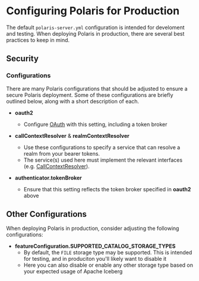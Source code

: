 # Configuring Polaris for Production

The default `polaris-server.yml` configuration is intended for develoment and testing. When deploying Polaris in production, there are several best practices to keep in mind.

## Security

### Configurations

There are many Polaris configurations that should be adjusted to ensure a secure Polaris deployment. Some of these configurations are briefly outlined below, along with a short description of each.

* **oauth2**
  - Configure [OAuth](https://oauth.net/2/) with this setting, including a token broker

* **callContextResolver** & **realmContextResolver**
  - Use these configurations to specify a service that can resolve a realm from your bearer tokens.
  - The service(s) used here must implement the relevant interfaces (e.g. [CallContextResolver](https://github.com/polaris-catalog/polaris/blob/8290019c10290a600e40b35ddb1e2f54bf99e120/polaris-service/src/main/java/io/polaris/service/context/CallContextResolver.java#L27)).

* **authenticator.tokenBroker**
  - Ensure that this setting reflects the token broker specified in **oauth2** above



## Other Configurations

When deploying Polaris in production, consider adjusting the following configurations:

* **featureConfiguration.SUPPORTED_CATALOG_STORAGE_TYPES**
  - By default, the `FILE` storage type may be supported. This is intended for testing, and in produciton you'll likely want to disable it
  - Here you can also disable or enable any other storage type based on your expected usage of Apache Iceberg


